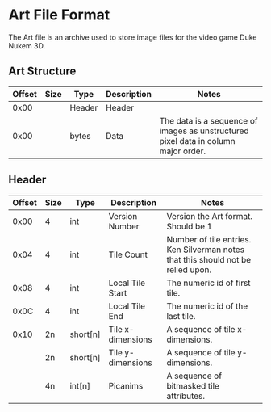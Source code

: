 # Art File Format
The Art file is an archive used to store image files for the video game Duke Nukem 3D.

## Art Structure
| Offset | Size | Type     | Description           | Notes            |
|--------|------|----------|-----------------------|------------------|
| 0x00   |      | Header   | Header                |                  |
| 0x00   |      | bytes    | Data                  | The data is a sequence of images as unstructured pixel data in column major order. |


## Header
| Offset | Size | Type     | Description           | Notes                                                   |
|--------|------|----------|-----------------------|---------------------------------------------------------|
| 0x00   | 4    | int      | Version Number        | Version the Art format. Should be 1                     |
| 0x04   | 4    | int      | Tile Count            | Number of tile entries. Ken Silverman notes that this should not be relied upon. |
| 0x08   | 4    | int      | Local Tile Start      | The numeric id of first tile.                           |
| 0x0C   | 4    | int      | Local Tile End        | The numeric id of the last tile.                        |
| 0x10   | 2n   | short[n] | Tile x-dimensions     | A sequence of tile x-dimensions.                        |
|        | 2n   | short[n] | Tile y-dimensions     | A sequence of tile y-dimensions.                        |
|        | 4n   | int[n]   | Picanims              | A sequence of bitmasked tile attributes.                |
